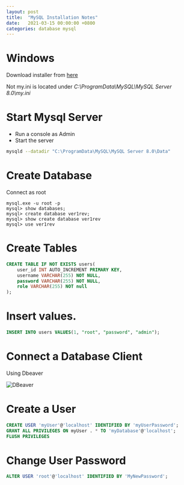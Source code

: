 ```yaml
---
layout: post
title:  "MySQL Installation Notes"
date:   2021-03-15 00:00:00 +0800
categories: database mysql
---
```

# Windows
Download installer from [here][mysql-installer-windows]

Not my.ini is located under *C:\ProgramData\MySQL\MySQL Server 8.0\my.ini*

# Start Mysql Server
- Run a console as Admin
- Start the server
```bash
mysqld --datadir "C:\ProgramData\MySQL\MySQL Server 8.0\Data"
```

# Create Database
Connect as root 
```
mysql.exe -u root -p
mysql> show databases;
mysql> create database ver1rev;
mysql> show create database ver1rev
mysql> use ver1rev
```

# Create Tables
```sql
CREATE TABLE IF NOT EXISTS users(
	user_id INT AUTO_INCREMENT PRIMARY KEY,
	username VARCHAR(255) NOT NULL,
	password VARCHAR(255) NOT NULL,
	role VARCHAR(255) NOT null
);
```

# Insert values.
```sql
INSERT INTO users VALUES(1, "root", "password", "admin");
```

# Connect a Database Client
Using Dbeaver

![DBeaver](/assets/images/2021-03-15-mysql-dbeaver.png)

# Create a User
```sql 
CREATE USER 'myUser'@'localhost' IDENTIFIED BY 'myUserPassword';
GRANT ALL PRIVILEGES ON myUser . * TO 'myDatabase'@'localhost';
FLUSH PRIVILEGES
```

# Change User Password
```sql
ALTER USER 'root'@'localhost' IDENTIFIED BY 'MyNewPassword';
```
[mysql-installer-windows]: <https://dev.mysql.com/downloads/installer/>
